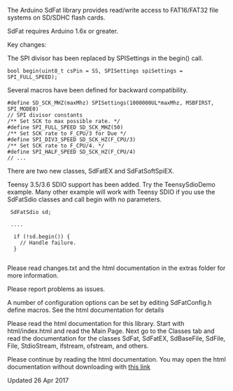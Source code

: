 The Arduino SdFat library provides read/write access to FAT16/FAT32
file systems on SD/SDHC flash cards.

SdFat requires Arduino 1.6x or greater.

Key changes:

The SPI divisor has been replaced by SPISettings in the begin() call.

```
bool begin(uint8_t csPin = SS, SPISettings spiSettings = SPI_FULL_SPEED);
```

Several macros have been defined for backward compatibility. 

```
#define SD_SCK_MHZ(maxMhz) SPISettings(1000000UL*maxMhz, MSBFIRST, SPI_MODE0)
// SPI divisor constants
/** Set SCK to max possible rate. */
#define SPI_FULL_SPEED SD_SCK_MHZ(50)
/** Set SCK rate to F_CPU/3 for Due */
#define SPI_DIV3_SPEED SD_SCK_HZ(F_CPU/3)
/** Set SCK rate to F_CPU/4. */
#define SPI_HALF_SPEED SD_SCK_HZ(F_CPU/4)
// ...
```

There are two new classes, SdFatEX and SdFatSoftSpiEX.

Teensy 3.5/3.6 SDIO support has been added.  Try the TeensySdioDemo example.
Many other example will work with Teensy SDIO if you use the SdFatSdio classes
and call begin with no parameters.

```
 SdFatSdio sd;
 
 ....
 
  if (!sd.begin()) {
    // Handle failure.
  }
 
```
Please read changes.txt and the html documentation in the extras folder for more information.

Please report problems as issues.

A number of configuration options can be set by editing SdFatConfig.h
define macros.  See the html documentation for details

Please read the html documentation for this library.  Start with
html/index.html and read the Main Page.  Next go to the Classes tab and
read the documentation for the classes SdFat, SdFatEX, SdBaseFile,
SdFile, File, StdioStream, ifstream, ofstream, and others.
 
Please continue by reading the html documentation.
You may open the html documentation without downloading with [this link](http://htmlpreview.github.io/?https://github.com/greiman/SdFat/blob/master/extras/html/index.html)

Updated 26 Apr 2017
